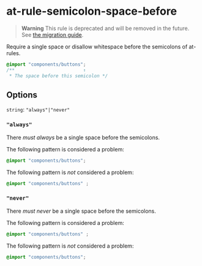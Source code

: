 # at-rule-semicolon-space-before

> **Warning** This rule is deprecated and will be removed in the future. See [the migration guide](../../../docs/migration-guide/to-15.md).

Require a single space or disallow whitespace before the semicolons of at-rules.

<!-- prettier-ignore -->
```css
@import "components/buttons";
/**                         ↑
 * The space before this semicolon */
```

## Options

`string`: `"always"|"never"`

### `"always"`

There _must always_ be a single space before the semicolons.

The following pattern is considered a problem:

<!-- prettier-ignore -->
```css
@import "components/buttons";
```

The following pattern is _not_ considered a problem:

<!-- prettier-ignore -->
```css
@import "components/buttons" ;
```

### `"never"`

There _must never_ be a single space before the semicolons.

The following pattern is considered a problem:

<!-- prettier-ignore -->
```css
@import "components/buttons" ;
```

The following pattern is _not_ considered a problem:

<!-- prettier-ignore -->
```css
@import "components/buttons";
```
